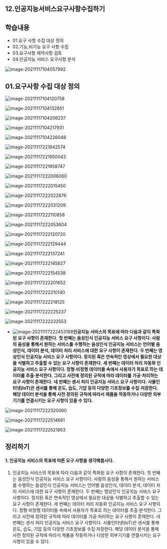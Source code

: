 ##  12.인공지능서비스요구사항수집하기

## 학습내용

- 01.요구 사항 수집 대상 정의
- 02.기능,비기능 요구 사항 수집
- 03.요구사항 제약사항 검토
- 04.인공지능 서비스 요구사항 분석

![image-20211117104057992](12.인공지능서비스요구사항수집하기.assets/image-20211117104057992.png)

## 01.요구사항 수집 대상 정의

![image-20211117104120758](12.인공지능서비스요구사항수집하기.assets/image-20211117104120758.png)

![image-20211117104132851](12.인공지능서비스요구사항수집하기.assets/image-20211117104132851.png)

![image-20211117104206237](12.인공지능서비스요구사항수집하기.assets/image-20211117104206237.png)

![image-20211117104217931](12.인공지능서비스요구사항수집하기.assets/image-20211117104217931.png)

![image-20211117104226048](12.인공지능서비스요구사항수집하기.assets/image-20211117104226048.png)

![image-20211117221942574](12.인공지능서비스요구사항수집하기.assets/image-20211117221942574.png)

![image-20211117221950043](12.인공지능서비스요구사항수집하기.assets/image-20211117221950043.png)

![image-20211117221958747](12.인공지능서비스요구사항수집하기.assets/image-20211117221958747.png)

![image-20211117222006060](12.인공지능서비스요구사항수집하기.assets/image-20211117222006060.png)

![image-20211117222015450](12.인공지능서비스요구사항수집하기.assets/image-20211117222015450.png)

![image-20211117222022876](12.인공지능서비스요구사항수집하기.assets/image-20211117222022876.png)

![image-20211117222031209](12.인공지능서비스요구사항수집하기.assets/image-20211117222031209.png)

![image-20211117222110858](12.인공지능서비스요구사항수집하기.assets/image-20211117222110858.png)

![image-20211117222053604](12.인공지능서비스요구사항수집하기.assets/image-20211117222053604.png)

![image-20211117222120720](12.인공지능서비스요구사항수집하기.assets/image-20211117222120720.png)

![image-20211117222129444](12.인공지능서비스요구사항수집하기.assets/image-20211117222129444.png)

![image-20211117222137241](12.인공지능서비스요구사항수집하기.assets/image-20211117222137241.png)

![image-20211117222145827](12.인공지능서비스요구사항수집하기.assets/image-20211117222145827.png)

![image-20211117222154538](12.인공지능서비스요구사항수집하기.assets/image-20211117222154538.png)

![image-20211117222201652](12.인공지능서비스요구사항수집하기.assets/image-20211117222201652.png)

![image-20211117222210140](12.인공지능서비스요구사항수집하기.assets/image-20211117222210140.png)

![image-20211117222218125](12.인공지능서비스요구사항수집하기.assets/image-20211117222218125.png)

![image-20211117222225237](12.인공지능서비스요구사항수집하기.assets/image-20211117222225237.png)

![image-20211117222232553](12.인공지능서비스요구사항수집하기.assets/image-20211117222232553.png)

- ![image-20211117222453188](12.인공지능서비스요구사항수집하기.assets/image-20211117222453188.png)**인공지능 서비스의 목표에 따라 다음과 같이 특화된 요구 사항이 존재한다.**
  **첫 번째는 음성인식 인공지능 서비스 요구 사항이다. 사람의 음성을 통해서 원하는 서비스를 수행하는 음성인식 인공지능 서비스는 언어별 음성인식, 데이터 분석, 데이터 처리 서비스에 대한 요구 사항이 존재한다.**
  **두 번째는 영상인식 인공지능 서비스 요구 사항이다. 정지된 혹은 연속적인 영상에서 필요한 대상을 식별하고 추출할 수 있는 요구 사항이 존재한다.**
  **세 번째는 데이터 처리 자동화 인공지능 서비스 요구 사항이다. 정형·비정형 데이터들 속에서 사용자가 목표로 하는 데이터를 추출·분석한다. 그리고 사전에 정의된 규칙에 따라 데이터를 가공·처리하는 요구 사항이 존재한다.**
  **네 번째는 센서 처리 인공지능 서비스 요구 사항이다. 사물인터넷(IoT)은 센서를 통해 온도, 습도, 기압 등의 다양한 기초정보를 수집·저장한다. 해당 데이터 분석을 통해 사전 정의된 규칙에 따라서 제품을 작동하거나 다양한 외부기기를 연결시키는 요구 사항이 있을 수 있다.**

![image-20211117222320060](12.인공지능서비스요구사항수집하기.assets/image-20211117222320060.png)

![image-20211117222514661](12.인공지능서비스요구사항수집하기.assets/image-20211117222514661.png)

![image-20211117222521953](12.인공지능서비스요구사항수집하기.assets/image-20211117222521953.png)

## 정리하기

#### 1. 인공지능 서비스의 목표에 따른 요구 사항을 생각해봅시다.

1. 인공지능 서비스의 목표에 따라 다음과 같이 특화된 요구 사항이 존재한다.
   첫 번째는 음성인식 인공지능 서비스 요구 사항이다. 사람의 음성을 통해서 원하는 서비스를 수행하는 음성인식 인공지능 서비스는 언어별 음성인식, 데이터 분석, 데이터 처리 서비스에 대한 요구 사항이 존재한다.
   두 번째는 영상인식 인공지능 서비스 요구 사항이다. 정지된 혹은 연속적인 영상에서 필요한 대상을 식별하고 추출할 수 있는 요구 사항이 존재한다.
   세 번째는 데이터 처리 자동화 인공지능 서비스 요구 사항이다. 정형·비정형 데이터들 속에서 사용자가 목표로 하는 데이터를 추출·분석한다. 그리고 사전에 정의된 규칙에 따라 데이터를 가공·처리하는 요구 사항이 존재한다.
   네 번째는 센서 처리 인공지능 서비스 요구 사항이다. 사물인터넷(IoT)은 센서를 통해 온도, 습도, 기압 등의 다양한 기초정보를 수집·저장한다. 해당 데이터 분석을 통해 사전 정의된 규칙에 따라서 제품을 작동하거나 다양한 외부기기를 연결시키는 요구 사항이 있을 수 있다.